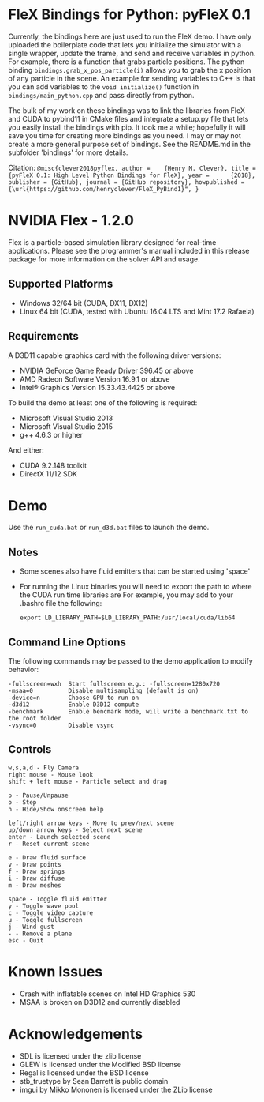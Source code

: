 FleX Bindings for Python: pyFleX 0.1
===================
Currently, the bindings here are just used to run the FleX demo. I have only uploaded the boilerplate code that lets you initialize the simulator with a single wrapper, update the frame, and send and receive variables in python. For example, there is a function that grabs particle positions. The python binding `bindings.grab_x_pos_particle(i)` allows you to grab the x position of any particle in the scene. An example for sending variables to C++ is that you can add variables to the `void initialize()` function in `bindings/main_python.cpp` and pass directly from python.

The bulk of my work on these bindings was to link the libraries from FleX and CUDA to pybind11 in CMake files and integrate a setup.py file that lets you easily install the bindings with pip. It took me a while; hopefully it will save you time for creating more bindings as you need. I may or may not create a more general purpose set of bindings. See the README.md in the subfolder 'bindings' for more details.

Citation: 
`@misc{clever2018pyflex,
  author =    {Henry M. Clever},
  title =     {pyFleX 0.1: High Level Python Bindings for FleX},
  year =      {2018},
  publisher = {GitHub},
  journal = {GitHub repository},
  howpublished = {\url{https://github.com/henryclever/FleX_PyBind1}",
 }`

NVIDIA Flex - 1.2.0
===================

Flex is a particle-based simulation library designed for real-time applications.
Please see the programmer's manual included in this release package for more information on
the solver API and usage.

Supported Platforms
-------------------

* Windows 32/64 bit (CUDA, DX11, DX12)
* Linux 64 bit (CUDA, tested with Ubuntu 16.04 LTS and Mint 17.2 Rafaela)

Requirements
------------

A D3D11 capable graphics card with the following driver versions:

* NVIDIA GeForce Game Ready Driver 396.45 or above
* AMD Radeon Software Version 16.9.1 or above
* Intel® Graphics Version 15.33.43.4425 or above

To build the demo at least one of the following is required:

* Microsoft Visual Studio 2013
* Microsoft Visual Studio 2015
* g++ 4.6.3 or higher

And either: 

* CUDA 9.2.148 toolkit
* DirectX 11/12 SDK

Demo 
====

Use the `run_cuda.bat` or `run_d3d.bat` files to launch the demo.

Notes 
-----

* Some scenes also have fluid emitters that can be started using 'space'
* For running the Linux binaries you will need to export the path to where the CUDA run time libraries are
  For example, you may add to your .bashrc file the following:
       
      export LD_LIBRARY_PATH=$LD_LIBRARY_PATH:/usr/local/cuda/lib64


Command Line Options
--------------------

The following commands may be passed to the demo application to modify behavior:

    -fullscreen=wxh  Start fullscreen e.g.: -fullscreen=1280x720
    -msaa=0          Disable multisampling (default is on)
    -device=n        Choose GPU to run on
    -d3d12           Enable D3D12 compute
    -benchmark       Enable bencmark mode, will write a benchmark.txt to the root folder
    -vsync=0         Disable vsync

Controls
--------

    w,s,a,d - Fly Camera
    right mouse - Mouse look
    shift + left mouse - Particle select and drag

    p - Pause/Unpause
    o - Step
    h - Hide/Show onscreen help
    
    left/right arrow keys - Move to prev/next scene
    up/down arrow keys - Select next scene
    enter - Launch selected scene
    r - Reset current scene
    
    e - Draw fluid surface
    v - Draw points
    f - Draw springs
    i - Draw diffuse
    m - Draw meshes
    
    space - Toggle fluid emitter
    y - Toggle wave pool
    c - Toggle video capture
    u - Toggle fullscreen
    j - Wind gust
    - - Remove a plane
    esc - Quit

Known Issues
============

* Crash with inflatable scenes on Intel HD Graphics 530
* MSAA is broken on D3D12 and currently disabled

Acknowledgements
================

* SDL is licensed under the zlib license
* GLEW is licensed under the Modified BSD license
* Regal is licensed under the BSD license
* stb_truetype by Sean Barrett is public domain
* imgui by Mikko Mononen is licensed under the ZLib license

